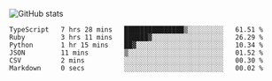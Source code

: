 ![GitHub stats](https://github-readme-stats.vercel.app/api?username=ksk001100&show_icons=true&theme=tokyonight)

<!--START_SECTION:waka-->

```text
TypeScript   7 hrs 28 mins   ███████████████▒░░░░░░░░░   61.51 %
Ruby         3 hrs 11 mins   ██████▓░░░░░░░░░░░░░░░░░░   26.29 %
Python       1 hr 15 mins    ██▓░░░░░░░░░░░░░░░░░░░░░░   10.34 %
JSON         11 mins         ▒░░░░░░░░░░░░░░░░░░░░░░░░   01.52 %
CSV          2 mins          ░░░░░░░░░░░░░░░░░░░░░░░░░   00.30 %
Markdown     0 secs          ░░░░░░░░░░░░░░░░░░░░░░░░░   00.02 %
```

<!--END_SECTION:waka-->
